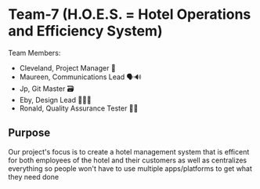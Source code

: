 # Team-7 (H.O.E.S. = Hotel Operations and Efficiency System)
Team Members:
-  Cleveland, Project Manager 👔
-  Maureen, Communications Lead 🗣️🔊
-  Jp, Git Master 🗃️
-  Eby, Design Lead 👩🏻‍🎨
-  Ronald, Quality Assurance Tester 🕵🏽

## Purpose
Our project's focus is to create a hotel management system that is efficent for both employees of the hotel and their customers as well as centralizes everything so people won't have to use multiple apps/platforms to get what they need done
